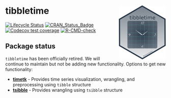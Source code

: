 
<!-- README.md is generated from README.Rmd. Please edit that file -->

# tibbletime <img src="man/figures/tibbletime-logo.png" width="147" height="170" align="right" />

<!-- badges: start -->

[![Lifecycle
Status](https://img.shields.io/badge/lifecycle-retired-orange.svg)](https://lifecycle.r-lib.org/articles/stages.html)
[![CRAN_Status_Badge](http://www.r-pkg.org/badges/version/tibbletime)](https://cran.r-project.org/package=tibbletime)
[![Codecov test
coverage](https://codecov.io/gh/business-science/tibbletime/branch/master/graph/badge.svg)](https://app.codecov.io/gh/business-science/tibbletime?branch=master)
[![R-CMD-check](https://github.com/business-science/tibbletime/actions/workflows/R-CMD-check.yaml/badge.svg)](https://github.com/business-science/tibbletime/actions/workflows/R-CMD-check.yaml)
<!-- badges: end -->

## Package status

`tibbletime` has been officially retired. We will continue to maintain
but not be adding new functionality. Options to get new functionality:

- [**timetk**](https://business-science.github.io/timetk/index.html) -
  Provides time series visualization, wrangling, and preprocessing using
  `tibble` structure
- [**tsibble**](https://github.com/tidyverts/tsibble) - Provides
  wrangling using `tsibble` structure
